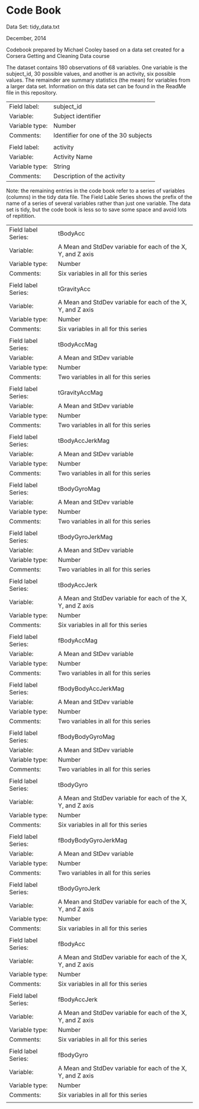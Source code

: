 # Code Book
Data Set: tidy_data.txt

December, 2014

Codebook prepared by Michael Cooley based on a data set created for a Corsera Getting and Cleaning Data course

The dataset contains 180 observations of 68 variables.  One variable is the subject_id, 30 possible values, and another is an activity, six possible values.  The remainder are summary statistics (the mean) for variables from a larger data set.  Information on this data set can be found in the ReadMe file in this repository.

|   |   |
| ------- | ------- |
| Field label:		| subject_id |
| Variable:		| Subject identifier 
| Variable type:		| Number
|Comments:		| Identifier for one of the 30 subjects
| 			| 
| Field label:		| activity
| Variable:		| Activity Name
| Variable type:		| String
|Comments:		| Description of the activity

Note:  the remaining entries in the code book refer to a series of variables (columns) in the tidy data file.  The Field Lable Series shows the prefix of the name of a series of several variables rather than just one variable.  The data set is tidy, but the code book is less so to save some space and avoid lots of repitition.

|   |   |
| ------- | ------- |
| Field label Series: | tBodyAcc | 
| Variable: | A Mean and StdDev variable for each of the X, Y, and Z axis | 
| Variable type: | Number |
| Comments: | Six variables in all for this series | 
| | |
| Field label Series: | tGravityAcc | 
| Variable: | A Mean and StdDev variable for each of the X, Y, and Z axis | 
| Variable type: | Number |
| Comments: | Six variables in all for this series | 
| | |
| Field label Series: | tBodyAccMag | 
| Variable: | A Mean and StDev variable | 
| Variable type: | Number |
| Comments: | Two variables in all for this series | 
| | |
| Field label Series: | tGravityAccMag | 
| Variable: | A Mean and StDev variable | 
| Variable type: | Number |
| Comments: | Two variables in all for this series | 
| | |
| Field label Series: | tBodyAccJerkMag | 
| Variable: | A Mean and StDev variable | 
| Variable type: | Number |
| Comments: | Two variables in all for this series | 
| | |
| Field label Series: | tBodyGyroMag | 
| Variable: | A Mean and StDev variable | 
| Variable type: | Number |
| Comments: | Two variables in all for this series | 
| | |
| Field label Series: | tBodyGyroJerkMag | 
| Variable: | A Mean and StDev variable | 
| Variable type: | Number |
| Comments: | Two variables in all for this series | 
| | |
| Field label Series: | tBodyAccJerk | 
| Variable: | A Mean and StdDev variable for each of the X, Y, and Z axis | 
| Variable type: | Number |
| Comments: | Six variables in all for this series | 
| | |
| Field label Series: | fBodyAccMag | 
| Variable: | A Mean and StDev variable | 
| Variable type: | Number |
| Comments: | Two variables in all for this series | 
| | |
| Field label Series: | fBodyBodyAccJerkMag | 
| Variable: | A Mean and StDev variable | 
| Variable type: | Number |
| Comments: | Two variables in all for this series | 
| | |
| Field label Series: | fBodyBodyGyroMag | 
| Variable: | A Mean and StDev variable | 
| Variable type: | Number |
| Comments: | Two variables in all for this series | 
| | |
| Field label Series: | tBodyGyro | 
| Variable: | A Mean and StdDev variable for each of the X, Y, and Z axis | 
| Variable type: | Number |
| Comments: | Six variables in all for this series | 
| | |
| Field label Series: | fBodyBodyGyroJerkMag | 
| Variable: | A Mean and StDev variable | 
| Variable type: | Number |
| Comments: | Two variables in all for this series | 
| | |
| Field label Series: | tBodyGyroJerk | 
| Variable: | A Mean and StdDev variable for each of the X, Y, and Z axis | 
| Variable type: | Number |
| Comments: | Six variables in all for this series | 
| | |
| Field label Series: | fBodyAcc | 
| Variable: | A Mean and StdDev variable for each of the X, Y, and Z axis | 
| Variable type: | Number |
| Comments: | Six variables in all for this series | 
| | |
| Field label Series: | fBodyAccJerk | 
| Variable: | A Mean and StdDev variable for each of the X, Y, and Z axis | 
| Variable type: | Number |
| Comments: | Six variables in all for this series | 
| | |
| Field label Series: | fBodyGyro | 
| Variable: | A Mean and StdDev variable for each of the X, Y, and Z axis | 
| Variable type: | Number |
| Comments: | Six variables in all for this series | 
| | |
